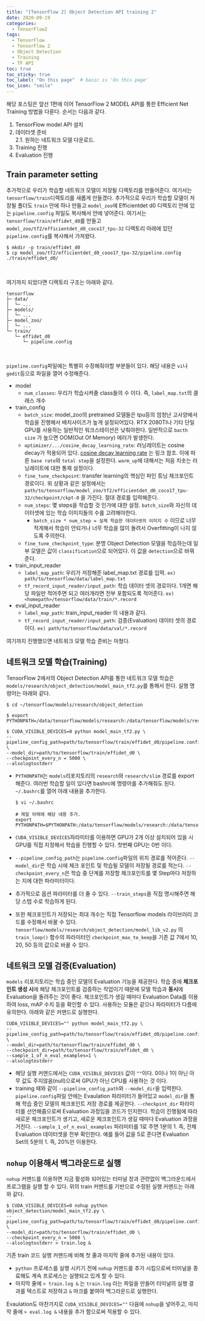 ```yaml
---
title: "[TensorFlow 2] Object Detection API training 2"
date: 2020-09-19
categories:
  - TensorFlow2
tags:
  - TensorFlow
  - TensorFlow 2
  - Object Detection
  - Training
  - TF API
toc: true
toc_sticky: true
toc_label: "On this page"  # basic is 'On this page'
toc_icon: "smile"
---
```


해당 포스팅은 앞선 1편에 이어 TensorFlow 2 MODEL API를 통한 Efficient Net Training 방법을 다룬다.
순서는 다음과 같다.  
1. TensorFlow model API 설치
2. 데이터셋 준비  
    2.1. 원하는 네트워크 모델 다운로드.
3. Training 진행
4. Evaluation 진행


## Train parameter setting
추가적으로 우리가 학습할 네트워크 모델이 저장될 디렉토리를 만들어준다. 여기서는 `tensorflow/train`디렉토리를 새롭게 만들겠다. 추가적으로 우리가 
학습할 모델이 저장될 폴더도 `train` 안에 하나 만들고 `model_zoo`에  Efficientdet d0 디렉토리 안에 있는 `pipeline.config` 파일도 복사해서
안에 넣어준다. 여기서는 `tensorflow/train/effidet_d0`를 만들고 `model_zoo/tf2/efficientdet_d0_coco17_tpu-32` 디렉토리 아래에 있던
`pipeline.config`를 복사해서 가져왔다.
```shell
$ mkdir -p train/effidet_d0 
$ cp model_zoo/tf2/efficientdet_d0_cooo17_tpu-32/pipeline.config ./train/effidet_d0/
```
<br>

여기까지 되었다면 디렉토리 구조는 아래와 같다.
```shell
tensorflow
├─ data/
│  └─ ...
├─ models/
│  └─ ...
├─ model_zoo/
│  └─ ...
└─ train/
   └─ effidet_d0
      └─ pipeline.config     
```
<br>

`pipeline.config`파일에는 특별히 수정해줘야할 부분들이 있다. 해당 내용은 `vi`나 `gedit`등으로 파일을 열어 수정해준다.
- model
  - `num_classes`: 우리가 학습시켜줄 class들의 수 이다. 즉, `label_map.txt`의 클래스 개수
- train_config
  - `batch_size`: model_zoo의 pretrained 모델들은 tpu등의 엄청난 고사양에서 학습을 진행해서 배치사이즈가 높게 설정되어있다. RTX 2080TI나
   기타 단일 GPU를 사용하는 일반적인 워크스테이션은 낮춰야한다. 일반적으로 `bacth size` 가 높으면 OOM(Out Of Memory) 에러가 발생한다. 
  - `optimizer/.../cosine_decay_learning_rate`: 러닝레이트는 cosine decay가 적용되어 있다.
   [cosine decay learning rate](https://hoya012.github.io/blog/Bag-of-Tricks-for-Image-Classification-with-Convolutional-Neural-Networks-Review/) 는 링크 참조.
   이에 따른 `base rate`와 `total step`을 설정한다. `warm_up`에 대해서는 처음 치솟는 러닝레이트에 대한 통제 설정이다.
  - `fine_tune_checkpoint`: transfer learning의 핵심인 파인 튜닝 체크포인트 경로이다. 위 상황과 같은 설정에서는 
    `path/to/tensorflow/model_zoo/tf2/efficientdet_d0_coco17_tpu-32/checkpoint/ckpt-0` 을 가진다. 절대 경로를 입력해준다.
  - `num_steps`: 몇 steps을 학습할 것 인가에 대한 설정. `batch_size`와 자신의 데이터셋에 있는 학습 이미지들의 수를 고려해야한다. 
    - `batch_size * num_step = 실제 학습한 데이터셋의 이미지 수` 이므로 너무 적게해서 학습이 안되거나 너무 학습을 많이 돌려서 Overfitting이
      나지 않도록 주의한다.
  - `fine_tune_checkpoint_type`: 분명 Object Detection 모델을 학습하는데 일부 모델은 값이 `classification`으로 되어있다. 
    이 값을 `detection`으로 바꿔준다.
- train_input_reader
  - `label_map_path`: 우리가 저장해준 label_map.txt 경로를 입력. `ex) path/to/tensorflow/data/label_map.txt`
  - `tf_record_input_reader/input_path`: 학습 데이터 셋의 경로이다. 1개면 해당 파일만 적어주면 되고 여러개라면 전부 포함되도록 적어준다.
    `ex) <homepath>/tensorflow/data/train/*.record`
- eval_input_reader
  - `label_map_path`: train_input_reader 의 내용과 같다.
  - `tf_record_input_reader/input_path`: 검증(Evaluation) 데이터 셋의 경로이다. `ex) path/to/tensorflow/data/val/*.record`

여기까지 진행했으면 네트워크 모델 학습 준비는 마쳤다.

## 네트워크 모델 학습(Training) 
TensorFlow 2에서의 Object Detection API를 통한 네트워크 모델 학습은 `models/research/object_detection/model_main_tf2.py`를
 통해서 한다. 실행 명령어는 아래와 같다.
```shell
$ cd ~/tensorflow/models/research/object_detection

$ export PYTHONPATH=/data/tensorflow/models/research:/data/tensorflow/models/research/slim

$ CUDA_VISIBLE_DEVICES=0 python model_main_tf2.py \
--pipeline_config_path=path/to/tensorflow/train/effidet_d0/pipeline.config \
--model_dir=path/to/tensorflow/train/effidet_d0 \
--checkpoint_every_n = 5000 \
--alsologtostderr
```
- `PYTHONPATH`는 `models`리포지토리의 `research`와 `research/slim` 경로를 export 해준다. 여러번 학습할 일이 있다면 bashrc에 명령어를
  추가해줘도 된다. `~/.bashrc`를 열어 아래 내용을 추가한다.
  ```
  $ vi ~/.bashrc
  
  # 제일 아래에 해당 내용 추가.
  export PYTHONPATH=$PYTHONPATH:/data/tensorflow/models/research:/data/tensorflow/models/research/slim
  ```
- `CUDA_VISIBLE_DEVICES`파라미터를 이용하면 GPU가 2개 이상 설치되어 있을 시 GPU를 직접 지정해서 학습을 진행할 수 있다. 첫번째 GPU는 0번 이다.
- `--pipeline_config_path`는 `pipeline.config`파일의 위치 경로를 적어준다. `--model_dir`은 학습 시에 체크 포인트 및 학습될 모델이 저장될
경로를 적는다. `--checkpoint_every_n`은 학습 중 단계를 저장할 체크포인트를 몇 Step마다 저장하는 지에 대한 파라미터이다.

- 추가적으로 옵션 파라미터를 더 줄 수 있다. 
  `--train_steps`을 직접 명시해주면 해당 스텝 수로 학습하게 된다.<br>

- 또한 체크포인트가 저장되는 최대 개수는 직접 Tensorflow models 라이브러리 코드를 수정해서 바꿀 수 있다. 
  `tensorflow/models/research/object_detection/model_lib_v2.py` 의 `train_loop()` 함수의 파라미터인 `checkpoint_max_to_keep`을
  기존 값 7에서 10, 20, 50 등의 값으로 바꿀 수 있다.

## 네트워크 모델 검증(Evaluation) 
`models` 리포지토리는 학습 중인 모델의 Evaluation 기능을 제공한다. 학습 중에 **체크포인트 생성 시**에 해당 체크포인트를 검증하는 작업이기 때문에 
모델 학습과 **동시**에 Evaluation을 돌려주는 것이 좋다. 체크포인트가 생길 때마다 Evaluation Data를 이용하여 loss, mAP 수치 등을 확인할
 수 있다. 사용하는 모듈은 같으나 파라미터가 다름에 유의한다. 아래와 같은 커맨드로 실행한다.
```shell
CUDA_VISIBLE_DEVICES="" python model_main_tf2.py \
--pipeline_config_path=path/to/tensorflow/train/effidet_d0/pipeline.config \
--model_dir=path/to/tensorflow/train/effidet_d0 \
--checkpoint_dir=path/to/tensorflow/train/effidet_d0 \
--sample_1_of_n_eval_examples=1 \
--alsologtostderr
```
- 해당 실행 커맨드에서는 `CUDA_VISIBLE_DEVICES` 값이 `""`이다. 0이나 1이 아닌 아무 값도 주지않음(null)으로써 GPU가 아닌 CPU를 사용하는 것 이다.
- training 때와 같이 `--pipeline_config_path`와 `--model_dir`을 입력한다. `pipeline.config`파일 안에는 Evaulation 파라미터가 
  들어있고 `model_dir`을 통해 학습 중인 모델의 체크포인트 저장 경로를 제공한다. `--checkpint_dir` 파라미터를 선언해줌으로써 Evaluation 
  과정임을 코드가 인지한다. 학습이 진행됨에 따라 새로운 체크포인트가 생기고, 새로운 체크포인트가 생길 때마다 Evaluation 과정을 거친다.
  `--sample_1_of_n_eval_examples` 파라미터를 1로 주면 1분의 1. 즉, 전체 Evaluation 데이터셋을 전부 확인한다. 예를 들어 값을 5로 준다면
  Evaluation Set의 5분의 1. 즉, 20%만 이용한다.
  
## `nohup` 이용해서 백그라운드로 실행
`nohup` 커맨드를 이용하면 지금 활성화 되어있는 터미널 창과 관련없이 백그라운드에서 프로그램을 실행 할 수 있다. 위의 train 커맨드를 기반으로 수정된
실행 커맨드는 아래와 같다.
```shell
$ CUDA_VISIBLE_DEVICES=0 nohup python object_detection/model_main_tf2.py \
--pipeline_config_path=path/to/tensorflow/train/effidet_d0/pipeline.config \
--model_dir=path/to/tensorflow/train/effidet_d0 \
--checkpoint_every_n = 5000 \
--alsologtostderr > train.log & 
```
기존 train 코드 실행 커맨드에 비해 첫 줄과 마지막 줄에 추가된 내용이 있다. 
- `python` 프로세스를 실행 시키기 전에 `nohup` 커맨드를 추가 시킴으로써 터미널을 종료해도 계속 프로세스는 실행되고 있게 할 수 있다.
- 마지막 줄에 `> train.log &` 는 `train.log` 라는 파일을 만들어 터미널의 실행 결과를 텍스트로 저장하고 `&` 마크를 붙여야 백그라운드로 실행한다.

Evaulation도 마찬가지로 `CUDA_VISIBLE_DEVICES=""` 다음에 `nohup`을 넣어주고, 마지막 줄에 `> eval.log &` 내용을 추가 함으로써 적용할 수 있다.
